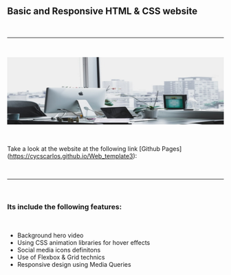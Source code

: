 <h2>Basic and Responsive HTML & CSS website</h2>

<br>

---

<br>

![Website banner!](img/readme3.png)

<br>

Take a look at the website at the following link [Github Pages] (https://cycscarlos.github.io/Web_template3):

<br>

---

<br>

<h3>Its include the following features:</h3>

<br>

<ul>
<li>Background hero video</li>
<li>Using CSS animation libraries for hover effects</li>
<li>Social media icons definitons</li>
<li>Use of Flexbox & Grid technics</li>
<li>Responsive design using Media Queries</li>
</ul>
